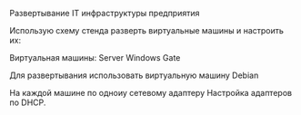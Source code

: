 Развертывание IT инфраструктуры предприятия

Использую схему стенда разверть виртуальные машины и настроить их:

Виртуальная машины:
Server
Windows
Gate

Для развертывания использовать виртуальную машину Debian

На каждой машине по одноиу сетевому адаптеру 
Настройка адаптеров по DHCP.
